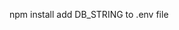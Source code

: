 npm install <!-- install npm and grab any missing packages -->
add DB_STRING to .env file <!-- grab your db connection string from mongodb atlas and set it in a .env file for the app to use -->